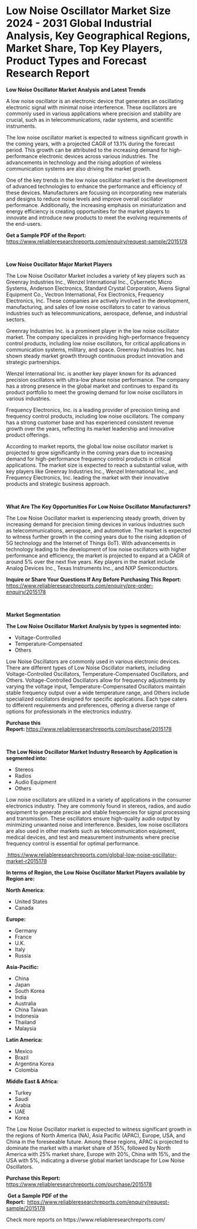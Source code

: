 <p><h1>Low Noise Oscillator Market Size 2024 - 2031 Global Industrial Analysis, Key Geographical Regions, Market Share, Top Key Players, Product Types and Forecast Research Report</h1></p><p><strong>Low Noise Oscillator Market Analysis and Latest Trends</strong></p>
<p><p>A low noise oscillator is an electronic device that generates an oscillating electronic signal with minimal noise interference. These oscillators are commonly used in various applications where precision and stability are crucial, such as in telecommunications, radar systems, and scientific instruments.</p><p>The low noise oscillator market is expected to witness significant growth in the coming years, with a projected CAGR of 13.1% during the forecast period. This growth can be attributed to the increasing demand for high-performance electronic devices across various industries. The advancements in technology and the rising adoption of wireless communication systems are also driving the market growth.</p><p>One of the key trends in the low noise oscillator market is the development of advanced technologies to enhance the performance and efficiency of these devices. Manufacturers are focusing on incorporating new materials and designs to reduce noise levels and improve overall oscillator performance. Additionally, the increasing emphasis on miniaturization and energy efficiency is creating opportunities for the market players to innovate and introduce new products to meet the evolving requirements of the end-users.</p></p>
<p><strong>Get a Sample PDF of the Report:&nbsp;</strong> <a href="https://www.reliableresearchreports.com/enquiry/request-sample/2015178">https://www.reliableresearchreports.com/enquiry/request-sample/2015178</a></p>
<p>&nbsp;</p>
<p><strong>Low Noise Oscillator Major Market Players</strong></p>
<p><p>The Low Noise Oscillator Market includes a variety of key players such as Greenray Industries Inc., Wenzel International Inc., Cybernetic Micro Systems, Anderson Electronics, Standard Crystal Corporation, Avens Signal Equipment Co., Vectron International, Fox Electronics, Frequency Electronics, Inc. These companies are actively involved in the development, manufacturing, and sales of low noise oscillators to cater to various industries such as telecommunications, aerospace, defense, and industrial sectors.</p><p>Greenray Industries Inc. is a prominent player in the low noise oscillator market. The company specializes in providing high-performance frequency control products, including low noise oscillators, for critical applications in communication systems, military, and space. Greenray Industries Inc. has shown steady market growth through continuous product innovation and strategic partnerships.</p><p>Wenzel International Inc. is another key player known for its advanced precision oscillators with ultra-low phase noise performance. The company has a strong presence in the global market and continues to expand its product portfolio to meet the growing demand for low noise oscillators in various industries.</p><p>Frequency Electronics, Inc. is a leading provider of precision timing and frequency control products, including low noise oscillators. The company has a strong customer base and has experienced consistent revenue growth over the years, reflecting its market leadership and innovative product offerings.</p><p>According to market reports, the global low noise oscillator market is projected to grow significantly in the coming years due to increasing demand for high-performance frequency control products in critical applications. The market size is expected to reach a substantial value, with key players like Greenray Industries Inc., Wenzel International Inc., and Frequency Electronics, Inc. leading the market with their innovative products and strategic business approach.</p></p>
<p>&nbsp;</p>
<p><strong>What Are The Key Opportunities For Low Noise Oscillator Manufacturers?</strong></p>
<p><p>The Low Noise Oscillator market is experiencing steady growth, driven by increasing demand for precision timing devices in various industries such as telecommunications, aerospace, and automotive. The market is expected to witness further growth in the coming years due to the rising adoption of 5G technology and the Internet of Things (IoT). With advancements in technology leading to the development of low noise oscillators with higher performance and efficiency, the market is projected to expand at a CAGR of around 5% over the next five years. Key players in the market include Analog Devices Inc., Texas Instruments Inc., and NXP Semiconductors.</p></p>
<p><strong>Inquire or Share Your Questions If Any Before Purchasing This Report:</strong> <a href="https://www.reliableresearchreports.com/enquiry/pre-order-enquiry/2015178">https://www.reliableresearchreports.com/enquiry/pre-order-enquiry/2015178</a></p>
<p>&nbsp;</p>
<p><strong>Market Segmentation</strong></p>
<p><strong>The Low Noise Oscillator Market Analysis by types is segmented into:</strong></p>
<p><ul><li>Voltage-Controlled</li><li>Temperature-Compensated</li><li>Others</li></ul></p>
<p><p>Low Noise Oscillators are commonly used in various electronic devices. There are different types of Low Noise Oscillator markets, including Voltage-Controlled Oscillators, Temperature-Compensated Oscillators, and Others. Voltage-Controlled Oscillators allow for frequency adjustments by varying the voltage input, Temperature-Compensated Oscillators maintain stable frequency output over a wide temperature range, and Others include specialized oscillators designed for specific applications. Each type caters to different requirements and preferences, offering a diverse range of options for professionals in the electronics industry.</p></p>
<p><strong>Purchase this Report:&nbsp;</strong><a href="https://www.reliableresearchreports.com/purchase/2015178">https://www.reliableresearchreports.com/purchase/2015178</a></p>
<p>&nbsp;</p>
<p><strong>The Low Noise Oscillator Market Industry Research by Application is segmented into:</strong></p>
<p><ul><li>Stereos</li><li>Radios</li><li>Audio Equipment</li><li>Others</li></ul></p>
<p><p>Low noise oscillators are utilized in a variety of applications in the consumer electronics industry. They are commonly found in stereos, radios, and audio equipment to generate precise and stable frequencies for signal processing and transmission. These oscillators ensure high-quality audio output by minimizing unwanted noise and interference. Besides, low noise oscillators are also used in other markets such as telecommunication equipment, medical devices, and test and measurement instruments where precise frequency control is essential for optimal performance.</p></p>
<p><a href="https://www.reliableresearchreports.com/global-low-noise-oscillator-market-r2015178">&nbsp;https://www.reliableresearchreports.com/global-low-noise-oscillator-market-r2015178</a></p>
<p><strong>In terms of Region, the Low Noise Oscillator Market Players available by Region are:</strong></p>
<p>
    <p> <strong> North America: </strong>
        <ul>
            <li>United States</li>
            <li>Canada</li>
        </ul>
        </p> 
    <p> <strong> Europe: </strong>
        <ul>
            <li>Germany</li>
            <li>France</li>
            <li>U.K.</li>
            <li>Italy</li>
            <li>Russia</li>
        </ul>
        </p> 
    <p> <strong> Asia-Pacific: </strong>
        <ul>
            <li>China</li>
            <li>Japan</li>
            <li>South Korea</li>
            <li>India</li>
            <li>Australia</li>
            <li>China Taiwan</li>
            <li>Indonesia</li>
            <li>Thailand</li>
            <li>Malaysia</li>
        </ul>
        </p> 
    <p> <strong> Latin America: </strong>
        <ul>
            <li>Mexico</li>
            <li>Brazil</li>
            <li>Argentina Korea</li>
            <li>Colombia</li>
        </ul>
        </p> 
    <p> <strong> Middle East & Africa: </strong>
        <ul>
            <li>Turkey</li>
            <li>Saudi</li>
            <li>Arabia</li>
            <li>UAE</li>
            <li>Korea</li>
        </ul>
    </p>
    </p>
<p><p>The Low Noise Oscillator market is expected to witness significant growth in the regions of North America (NA), Asia Pacific (APAC), Europe, USA, and China in the foreseeable future. Among these regions, APAC is projected to dominate the market with a market share of 35%, followed by North America with 25% market share, Europe with 20%, China with 15%, and the USA with 5%, indicating a diverse global market landscape for Low Noise Oscillators.</p></p>
<p><strong>Purchase this Report: </strong><a href="https://www.reliableresearchreports.com/purchase/2015178">https://www.reliableresearchreports.com/purchase/2015178</a></p>
<p>&nbsp;<strong>Get a Sample PDF of the Report:&nbsp;&nbsp;</strong><a href="https://www.reliableresearchreports.com/enquiry/request-sample/2015178">https://www.reliableresearchreports.com/enquiry/request-sample/2015178</a></p>
<p><strong></strong></p>
<p>Check more reports on https://www.reliableresearchreports.com/</p>